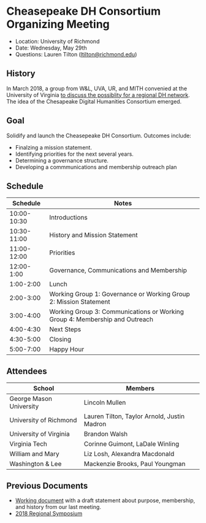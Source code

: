 # Cheasepeake DH Consortium Organizing Meeting


- Location: University of Richmond
- Date: Wednesday, May 29th
- Questions: Lauren Tilton (ltilton@richmond.edu)


##  History   

In March 2018, a group from W&L, UVA, UR, and MITH convenied at the University of Virginia [to discuss the possiblity for a regional DH network](http://symposium.scholarslab.org/). The idea of  the Chesapeake Digital Humanities Consortium emerged. 

## Goal

Solidify and launch the Cheasepeake DH Consortium. Outcomes include:
- Finalzing a mission statement.
- Identifying priorities for the next several years. 
- Determining a governance structure.
- Developing a commmunications and membership outreach plan


## Schedule

| Schedule      | Notes         |  
| ------------- |-------------| 
| 10:00-10:30   | Introductions |  
| 10:30-11:00   | History and Mission Statement | 
| 11:00-12:00   | Priorities |
| 12:00-1:00   | Governance, Communications and Membership |
| 1:00-2:00   | Lunch   |  
| 2:00-3:00   |  Working Group 1: Governance or Working Group 2: Mission Statement    |
| 3:00-4:00   |  Working Group 3: Communications or Working Group 4: Membership and Outreach | 
| 4:00-4:30  | Next Steps |
| 4:30-5:00 | Closing |
| 5:00-7:00 |  Happy Hour


## Attendees

| School      | Members         |  
| ------------- |-------------|
| George Mason University | Lincoln Mullen | 
| University of Richmond |Lauren Tilton, Taylor Arnold, Justin Madron |
| University of Virginia | Brandon Walsh |
| Virginia Tech| Corinne Guimont, LaDale Winling |
| William and Mary | Liz Losh, Alexandra Macdonald | 
| Washington & Lee | Mackenzie Brooks, Paul Youngman  | 



## Previous Documents

- [Working document](https://docs.google.com/document/d/17Mwd7yjL04LtPdb3mXVb_7DfZ4p_dxCcCas4vqiqUSA/edit?usp=sharing) with a draft statement about purpose, membership, and history from our last meeting. 
- [2018 Regional Symposium](http://symposium.scholarslab.org/) 
 
